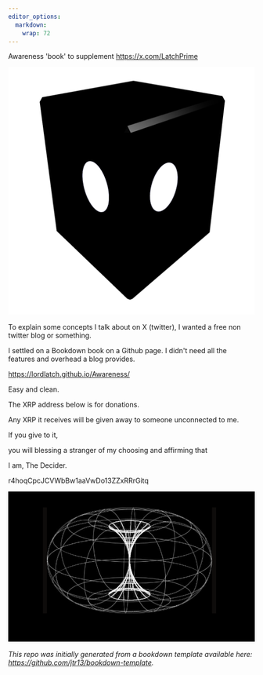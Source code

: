 ```yaml
---
editor_options: 
  markdown: 
    wrap: 72
---
```


Awareness 'book' to supplement <https://x.com/LatchPrime>

![](images/clipboard-3284034503.png)

To explain some concepts I talk about on X (twitter), I wanted a free
non twitter blog or something.

I settled on a Bookdown book on a Github page. I didn't need all the
features and overhead a blog provides.

<https://lordlatch.github.io/Awareness/>

Easy and clean.

The XRP address below is for donations.

Any XRP it receives will be given away to someone unconnected to me.

If you give to it,

you will blessing a stranger of my choosing and affirming that

I am, The Decider.

r4hoqCpcJCVWbBw1aaVwDo13ZZxRRrGitq

![](images/clipboard-3912433422.png)

*This repo was initially generated from a bookdown template available
here: <https://github.com/jtr13/bookdown-template>.*
